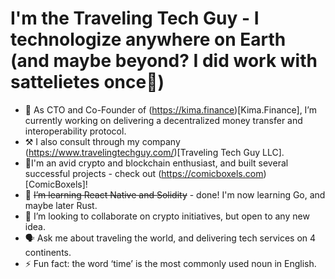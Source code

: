 # I'm the Traveling Tech Guy - I technologize anywhere on Earth (and maybe beyond? I did work with sattelietes once🙂)

- 🔭 As CTO and Co-Founder of (https://kima.finance)[Kima.Finance], I’m currently working on delivering a decentralized money transfer and interoperability protocol.
- ⚒️ I also consult through my company (https://www.travelingtechguy.com/)[Traveling Tech Guy LLC].
- 💬I'm an avid crypto and blockchain enthusiast, and built several successful projects - check out (https://comicboxels.com)[ComicBoxels]!
- 🌱 ~~I’m learning React Native and Solidity~~ - done! I'm now learning Go, and maybe later Rust.
- 👯 I’m looking to collaborate on crypto initiatives, but open to any new idea.
- 🗣️ Ask me about traveling the world, and delivering tech services on 4 continents.
- ⚡ Fun fact: the word ‘time’ is the most commonly used noun in English.

